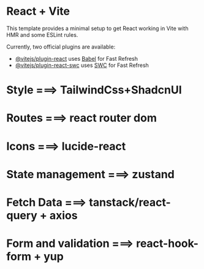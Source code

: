 # React + Vite

This template provides a minimal setup to get React working in Vite with HMR and some ESLint rules.

Currently, two official plugins are available:

- [@vitejs/plugin-react](https://github.com/vitejs/vite-plugin-react/blob/main/packages/plugin-react/README.md) uses [Babel](https://babeljs.io/) for Fast Refresh
- [@vitejs/plugin-react-swc](https://github.com/vitejs/vite-plugin-react-swc) uses [SWC](https://swc.rs/) for Fast Refresh

# Style               ===> TailwindCss+ShadcnUI
# Routes              ===> react router dom
# Icons               ===> lucide-react
# State management    ===> zustand
# Fetch Data          ===> tanstack/react-query + axios
# Form and validation ===> react-hook-form + yup
